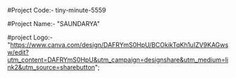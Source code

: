 #Project Code:- tiny-minute-5559

#Project Name:- "SAUNDARYA"

#project Logo:- "https://www.canva.com/design/DAFRYmS0HpU/BCOkikTqKh1uIZV9KAGwsw/edit?utm_content=DAFRYmS0HpU&utm_campaign=designshare&utm_medium=link2&utm_source=sharebutton";
